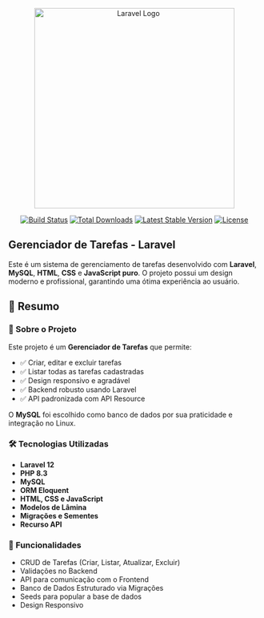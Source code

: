 <p align="center"><a href="https://laravel.com" target="_blank"><img src="https://raw.githubusercontent.com/laravel/art/master/logo-lockup/5%20SVG/2%20CMYK/1%20Full%20Color/laravel-logolockup-cmyk-red.svg" width="400" alt="Laravel Logo"></a></p>

<p align="center">
<a href="https://github.com/laravel/framework/actions"><img src="https://github.com/laravel/framework/workflows/tests/badge.svg" alt="Build Status"></a>
<a href="https://packagist.org/packages/laravel/framework"><img src="https://img.shields.io/packagist/dt/laravel/framework" alt="Total Downloads"></a>
<a href="https://packagist.org/packages/laravel/framework"><img src="https://img.shields.io/packagist/v/laravel/framework" alt="Latest Stable Version"></a>
<a href="https://packagist.org/packages/laravel/framework"><img src="https://img.shields.io/packagist/l/laravel/framework" alt="License"></a>
</p>

## Gerenciador de Tarefas - Laravel

Este é um sistema de gerenciamento de tarefas desenvolvido com **Laravel**, **MySQL**, **HTML**, **CSS** e **JavaScript puro**. O projeto possui um design moderno e profissional, garantindo uma ótima experiência ao usuário.

## 📖 Resumo

### 📌 Sobre o Projeto
Este projeto é um **Gerenciador de Tarefas** que permite:
- ✅ Criar, editar e excluir tarefas
- ✅ Listar todas as tarefas cadastradas
- ✅ Design responsivo e agradável
- ✅ Backend robusto usando Laravel
- ✅ API padronizada com API Resource

O **MySQL** foi escolhido como banco de dados por sua praticidade e integração no Linux.

### 🛠 Tecnologias Utilizadas
- **Laravel 12**
- **PHP 8.3**
- **MySQL**
- **ORM Eloquent**
- **HTML, CSS e JavaScript**
- **Modelos de Lâmina**
- **Migrações e Sementes**
- **Recurso API**

### 🚀 Funcionalidades
- CRUD de Tarefas (Criar, Listar, Atualizar, Excluir)
- Validações no Backend
- API para comunicação com o Frontend
- Banco de Dados Estruturado via Migrações
- Seeds para popular a base de dados
- Design Responsivo